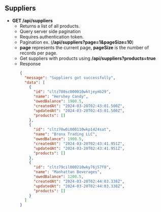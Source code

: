 ## Suppliers

- **GET /api/suppliers**
  - Returns a list of all products.
  - Query server side pagination
  - Requires authentication token.
  - Pagination ex. (**/api/suppliers?page=1&pageSize=10**)
  - **page** represents the current page, **pageSize** is the number of records per page.
  - Get suppliers with products using **/api/suppliers?products=true**
  - Response
    ```json
    {
      "message": "Suppliers got successfully",
      "data": [
        {
          "id": "cltz780sc000010wktjeymb29",
          "name": "Hershey Candy",
          "owedBalance": 1900.5,
          "createdAt": "2024-03-20T02:43:01.500Z",
          "updatedAt": "2024-03-20T02:43:01.500Z",
          "products": []
        },
        {
          "id": "cltz78w0i000110wkp1424sat",
          "name": "Bronx Trading LLC",
          "owedBalance": 1900.5,
          "createdAt": "2024-03-20T02:43:41.951Z",
          "updatedAt": "2024-03-20T02:43:41.951Z",
          "products": []
        },
        {
          "id": "cltz79cil000210wky76j57f8",
          "name": "Manhattan Beverages",
          "owedBalance": 1200.5,
          "createdAt": "2024-03-20T02:44:03.338Z",
          "updatedAt": "2024-03-20T02:44:03.338Z",
          "products": []
        }
      ]
    }
    ```
